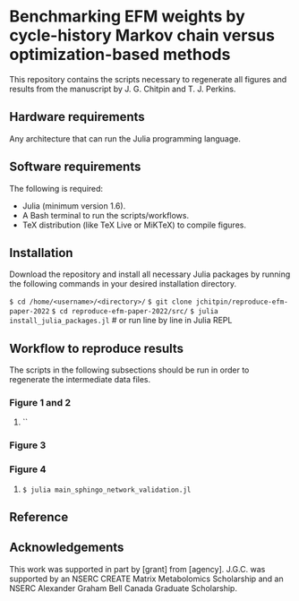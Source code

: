 # Benchmarking EFM weights by cycle-history Markov chain versus optimization-based methods

This repository contains the scripts necessary to regenerate all figures and
results from the manuscript by J. G. Chitpin and T. J. Perkins.

## Hardware requirements

Any architecture that can run the Julia programming language.


## Software requirements

The following is required:

* Julia (minimum version 1.6).
* A Bash terminal to run the scripts/workflows.
* TeX distribution (like TeX Live or MiKTeX) to compile figures.

## Installation

Download the repository and install all necessary Julia packages by running the
following commands in your desired installation directory.

`$ cd /home/<username>/<directory>/`
`$ git clone jchitpin/reproduce-efm-paper-2022`
`$ cd reproduce-efm-paper-2022/src/`
`$ julia install_julia_packages.jl` # or run line by line in Julia REPL

## Workflow to reproduce results

The scripts in the following subsections should be run in order to regenerate
the intermediate data files.

### Figure 1 and 2

1. ``



### Figure 3


### Figure 4

1. `$ julia main_sphingo_network_validation.jl`



## Reference



## Acknowledgements

This work was supported in part by [grant] from [agency]. J.G.C. was
supported by an NSERC CREATE Matrix Metabolomics Scholarship and
an NSERC Alexander Graham Bell Canada Graduate Scholarship.




